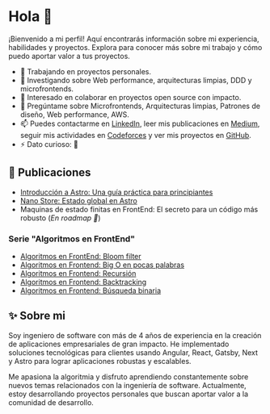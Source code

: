 # Hola 👋

¡Bienvenido a mi perfil! Aquí encontrarás información sobre mi experiencia, habilidades y proyectos. Explora para conocer más sobre mi trabajo y cómo puedo aportar valor a tus proyectos.

- 🔭 Trabajando en proyectos personales.
- 🌱 Investigando sobre Web performance, arquitecturas limpias, DDD y microfrontends.
- 👯 Interesado en colaborar en proyectos open source con impacto.
- 💬 Pregúntame sobre  Microfrontends, Arquitecturas limpias, Patrones de diseño, Web performance, AWS.
- 📫 Puedes contactarme en [LinkedIn](https://www.linkedin.com/in/jhon-jairo-hernandez/), leer mis publicaciones en [Medium](https://medium.com/@jhon.jairo.hernandez), seguir mis actividades en [Codeforces](https://codeforces.com/profile/Jhon_z09) y ver mis proyectos en [GitHub](https://github.com/Jhon-H).
- ⚡ Dato curioso: 🤔

## 📕 Publicaciones

- [Introducción a Astro: Una guía práctica para principiantes](https://medium.com/somos-pragma/introducci%C3%B3n-a-astro-una-gu%C3%ADa-pr%C3%A1ctica-para-principiantes-9323a4fa428d)
- [Nano Store: Estado global en Astro](https://medium.com/somos-pragma/nano-store-estado-global-en-astro-734725fe1773)
- Maquinas de estado finitas en FrontEnd: El secreto para un código más robusto (_En roadmap 🚀_)

### Serie "Algoritmos en FrontEnd"
- [Algoritmos en FrontEnd: Bloom filter](https://medium.com/@jhon.jairo.hernandez/algoritmos-en-frontend-bloom-filter-bd53c4cb9067)
- [Algoritmos en Frontend: Big O en pocas palabras](https://medium.com/@jhon.jairo.hernandez/algoritmos-en-frontend-big-o-en-pocas-palabras-389d48a74511)
- [Algoritmos en Frontend: Recursión](https://medium.com/@jhon.jairo.hernandez/algoritmos-en-frontend-recursion-7fad0935feef)
- [Algoritmos en Frontend: Backtracking](https://medium.com/@jhon.jairo.hernandez/algoritmos-en-frontend-backtracking-1abc1ed69e17)
- [Algoritmos en Frontend: Búsqueda binaria](https://medium.com/@jhon.jairo.hernandez/algoritmos-en-frontend-busqueda-binaria-971e07625e47)


## ✨ Sobre mi

Soy ingeniero de software con más de 4 años de experiencia en la creación de aplicaciones empresariales de gran impacto. He implementado soluciones tecnológicas para clientes usando Angular, React, Gatsby, Next y Astro para lograr aplicaciones robustas y escalables.

Me apasiona la algoritmia y disfruto aprendiendo constantemente sobre nuevos temas relacionados con la ingeniería de software. Actualmente, estoy desarrollando proyectos personales que buscan aportar valor a la comunidad de desarrollo.
